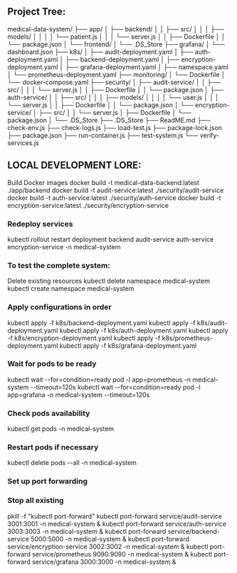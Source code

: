 ## Project Tree:

medical-data-system/
├── app/
│ ├── backend/
│ │ ├── src/
│ │ │ ├── models/
│ │ │ │ └── patient.js
│ │ │ └── server.js
│ │ ├── Dockerfile
│ │ └── package.json
│ └── frontend/
│ └── .DS_Store
├── grafana/
│ └── dashboard.json
├── k8s/
│ ├── audit-deployment.yaml
│ ├── auth-deployment.yaml
│ ├── backend-deployment.yaml
│ ├── encryption-deployment.yaml
│ ├── grafana-deployment.yaml
│ ├── namespace.yaml
│ └── prometheus-deployment.yaml
├── monitoring/
│ └── Dockerfile
│ └── docker-compose.yaml
├── security/
│ ├── audit-service/
│ │ ├── src/
│ │ │ └── server.js
│ │ ├── Dockerfile
│ │ └── package.json
│ ├── auth-service/
│ │ ├── src/
│ │ │ ├── models/
│ │ │ │ └── user.js
│ │ │ └── server.js
│ │ ├── Dockerfile
│ │ └── package.json
│ └── encryption-service/
│ ├── src/
│ │ └── server.js
│ ├── Dockerfile
│ └── package.json
│ └── .DS_Store
├── .DS_Store
├── ReadME.md
├── check-env.js
├── check-logs.js
├── load-test.js
├── package-lock.json
├── package.json
├── run-container.js
├── test-system.js
└── verify-services.js

## LOCAL DEVELOPMENT LORE:

Build Docker images
docker build -t medical-data-backend:latest ./app/backend
docker build -t audit-service:latest ./security/audit-service
docker build -t auth-service:latest ./security/auth-service
docker build -t encryption-service:latest ./security/encryption-service

### Redeploy services

kubectl rollout restart deployment backend audit-service auth-service encryption-service -n medical-system

### To test the complete system:

Delete existing resources
kubectl delete namespace medical-system
kubectl create namespace medical-system

### Apply configurations in order

kubectl apply -f k8s/backend-deployment.yaml
kubectl apply -f k8s/audit-deployment.yaml
kubectl apply -f k8s/auth-deployment.yaml
kubectl apply -f k8s/encryption-deployment.yaml
kubectl apply -f k8s/prometheus-deployment.yaml
kubectl apply -f k8s/grafana-deployment.yaml

### Wait for pods to be ready

kubectl wait --for=condition=ready pod -l app=prometheus -n medical-system --timeout=120s
kubectl wait --for=condition=ready pod -l app=grafana -n medical-system --timeout=120s

### Check pods availability

kubectl get pods -n medical-system

### Restart pods if necessary

kubectl delete pods --all -n medical-system

### Set up port forwarding

### Stop all existing

pkill -f "kubectl port-forward"
kubectl port-forward service/audit-service 3001:3001 -n medical-system &
kubectl port-forward service/auth-service 3003:3003 -n medical-system &
kubectl port-forward service/backend-service 5000:5000 -n medical-system &
kubectl port-forward service/encryption-service 3002:3002 -n medical-system &
kubectl port-forward service/prometheus 9090:9090 -n medical-system &
kubectl port-forward service/grafana 3000:3000 -n medical-system &
